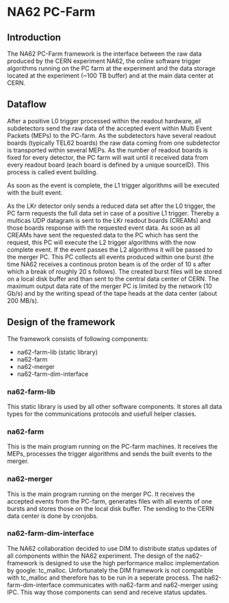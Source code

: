 NA62 PC-Farm
========

## Introduction
The NA62 PC-Farm framework is the interface between the raw data produced by the CERN experiment NA62, 
the online software trigger algorithms running on the PC farm at the experiment and the data storage located
at the experiment (~100 TB buffer) and at the main data center at CERN.


## Dataflow
After a positive L0 trigger processed within the readout hardware, all subdetectors send the raw data of 
the accepted event within Multi Event Packets (MEPs) to the PC-farm. As the subdetectors have several
readout boards (typically TEL62 boards) the raw data coming from one subdetector is transported within several
MEPs. As the number of readout boards is fixed for every detector, the PC farm will wait until it received data
from every readout board (each board is defined by a unique sourceID). This process is called event building.

As soon as the event is complete, the L1 trigger algorithms will be executed with the built event.

As the LKr detector only sends a reduced data set after the L0 trigger, the PC farm requests the full data set 
in case of a positive L1 trigger. Thereby a multicas UDP datagram is sent to the LKr readout boards (CREAMs) and 
those boards response with the requested event data.
As soon as all CREAMs have sent the requested data to the PC which has sent the request, this PC will execute the L2 
trigger algorithms with the now complete event. If the event passes the L2 algorithms it will be passed to the 
merger PC. This PC collects all events produced within one burst (the time NA62 receives a continous proton beam is of 
the order of 10 s after which a break of roughly 20 s follows). The created burst files will be stored on a local 
disk buffer and than sent to the central data center of CERN. The maximum output data rate of the merger PC is limited 
by the network (10 Gb/s) and by the writing spead of the tape heads at the data center (about 200 MB/s).

## Design of the framework
The framework consists of following components:
  * na62-farm-lib (static library)
  * na62-farm
  * na62-merger
  * na62-farm-dim-interface

### na62-farm-lib
This static library is used by all other software components. It stores all data types for the communications protocols
and usefull helper classes.

### na62-farm
This is the main program running on the PC-farm machines. It receives the MEPs, processes the trigger algorithms and 
sends the built events to the merger.

### na62-merger
This is the main program running on the merger PC. It receives the accepted events from the PC-farm, generates files 
with all events of one bursts and stores those on the local disk buffer. The sending to the CERN data center is done
by cronjobs.

### na62-farm-dim-interface
The NA62 collaboration decided to use DIM to distribute status updates of all components within the NA62 experiment.
The design of the na62-framework is designed to use the high performance malloc implementation by google: tc_malloc. 
Unfortunately the DIM framework is not compatible with tc_malloc and therefore has to be run in a seperate process.
The na62-farm-dim-interface communicates with na62-farm and na62-merger using IPC. This way those components can send
and receive status updates.
